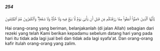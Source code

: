 ##### 254

<span class="ayah">يَٰٓأَيُّهَا ٱلَّذِينَ ءَامَنُوٓا۟ أَنفِقُوا۟ مِمَّا رَزَقْنَٰكُم مِّن قَبْلِ أَن يَأْتِىَ يَوْمٌۭ لَّا بَيْعٌۭ فِيهِ وَلَا خُلَّةٌۭ وَلَا شَفَٰعَةٌۭ ۗ وَٱلْكَٰفِرُونَ هُمُ ٱلظَّٰلِمُونَ</span>

<span class="ayah_translation">Hai orang-orang yang beriman, belanjakanlah (di jalan Allah) sebagian dari rezeki yang telah Kami berikan kepadamu sebelum datang hari yang pada hari itu tidak ada lagi jual beli dan tidak ada lagi syafa'at. Dan orang-orang kafir itulah orang-orang yang zalim.</span>
